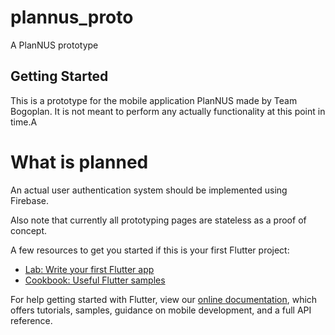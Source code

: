 # plannus_proto

A PlanNUS prototype

## Getting Started

This is a prototype for the mobile application PlanNUS made by Team Bogoplan.
It is not meant to perform any actually functionality at this point in time.A

# What is planned

An actual user authentication system should be implemented using Firebase.

Also note that currently all prototyping pages are stateless as a proof of concept.

A few resources to get you started if this is your first Flutter project:

- [Lab: Write your first Flutter app](https://flutter.dev/docs/get-started/codelab)
- [Cookbook: Useful Flutter samples](https://flutter.dev/docs/cookbook)

For help getting started with Flutter, view our
[online documentation](https://flutter.dev/docs), which offers tutorials,
samples, guidance on mobile development, and a full API reference.
